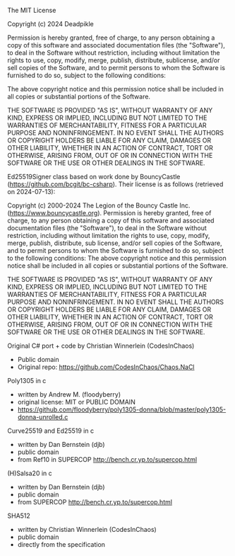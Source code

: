 The MIT License

Copyright (c) 2024 Deadpikle
 
Permission is hereby granted, free of charge, to any person obtaining a copy of this software and associated documentation files (the "Software"), to deal in the Software without restriction, including without limitation the rights to use, copy, modify, merge, publish, distribute, sublicense, and/or sell copies of the Software, and to permit persons to whom the Software is furnished to do so, subject to the following conditions:

The above copyright notice and this permission notice shall be included in all copies or substantial portions of the Software.

THE SOFTWARE IS PROVIDED "AS IS", WITHOUT WARRANTY OF ANY KIND, EXPRESS OR IMPLIED, INCLUDING BUT NOT LIMITED TO THE WARRANTIES OF MERCHANTABILITY, FITNESS FOR A PARTICULAR PURPOSE AND NONINFRINGEMENT. IN NO EVENT SHALL THE AUTHORS OR COPYRIGHT HOLDERS BE LIABLE FOR ANY CLAIM, DAMAGES OR OTHER LIABILITY, WHETHER IN AN ACTION OF CONTRACT, TORT OR OTHERWISE, ARISING FROM, OUT OF OR IN CONNECTION WITH THE SOFTWARE OR THE USE OR OTHER DEALINGS IN THE SOFTWARE.

Ed25519Signer class based on work done by BouncyCastle (https://github.com/bcgit/bc-csharp). Their license is as follows (retrieved on 2024-07-13):

Copyright (c) 2000-2024 The Legion of the Bouncy Castle Inc. (https://www.bouncycastle.org). Permission is hereby granted, free of charge, to any person obtaining a copy of this software and associated documentation files (the "Software"), to deal in the Software without restriction, including without limitation the rights to use, copy, modify, merge, publish, distribute, sub license, and/or sell copies of the Software, and to permit persons to whom the Software is furnished to do so, subject to the following conditions: The above copyright notice and this permission notice shall be included in all copies or substantial portions of the Software.

THE SOFTWARE IS PROVIDED "AS IS", WITHOUT WARRANTY OF ANY KIND, EXPRESS OR IMPLIED, INCLUDING BUT NOT LIMITED TO THE WARRANTIES OF MERCHANTABILITY, FITNESS FOR A PARTICULAR PURPOSE AND NONINFRINGEMENT. IN NO EVENT SHALL THE AUTHORS OR COPYRIGHT HOLDERS BE LIABLE FOR ANY CLAIM, DAMAGES OR OTHER LIABILITY, WHETHER IN AN ACTION OF CONTRACT, TORT OR OTHERWISE, ARISING FROM, OUT OF OR IN CONNECTION WITH THE SOFTWARE OR THE USE OR OTHER DEALINGS IN THE SOFTWARE.

Original C# port + code by Christian Winnerlein (CodesInChaos)
* Public domain
* Original repo: https://github.com/CodesInChaos/Chaos.NaCl

Poly1305 in c
* written by Andrew M. (floodyberry)
* original license: MIT or PUBLIC DOMAIN
* https://github.com/floodyberry/poly1305-donna/blob/master/poly1305-donna-unrolled.c

Curve25519 and Ed25519 in c
* written by Dan Bernstein (djb)
* public domain
* from Ref10 in SUPERCOP http://bench.cr.yp.to/supercop.html

(H)Salsa20 in c
* written by Dan Bernstein (djb)
* public domain
* from SUPERCOP http://bench.cr.yp.to/supercop.html

SHA512
* written by Christian Winnerlein (CodesInChaos)
* public domain
* directly from the specification